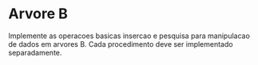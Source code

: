 # Arvore B
Implemente as operacoes basicas insercao e pesquisa para manipulacao de dados em arvores B. Cada procedimento deve ser implementado separadamente.
